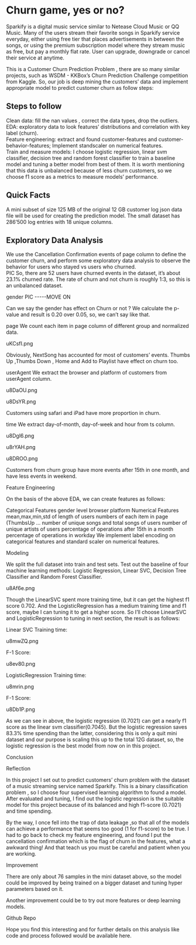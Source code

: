 <h1> Churn game, yes or no?</h1>
Sparkify is a digital music service similar to Netease Cloud Music or QQ Music. Many of the users stream their favorite songs in Sparkify service everyday, either using free tier that places advertisements in between the songs, or using the premium subscription model where they stream music as free, but pay a monthly flat rate. User can upgrade, downgrade or cancel their service at anytime.

This is a Customer Churn Prediction Problem , there are so many similar projects, such as WSDM - KKBox’s Churn Prediction Challenge competition from Kaggle.
So, our job is deep mining the customers’ data and implement appropriate model to predict customer churn as follow steps:<br>

<h2> Steps to follow</h2>
Clean data: fill the nan values , correct the data types, drop the outliers.<br>
EDA: exploratory data to look features’ distributions and correlation with key label (churn).<br>
Feature engineering: extract and found customer-features and customer-behavior-features; Implement standscaler on numerical features.<br>
Train and measure models: I choose logistic regression, linear svm classifier, decision tree and random forest classifier to train a baseline model and tuning a better model from best of them. It is worth mentioning that this data is unbalanced because of less churn customers, so we choose f1 score as a metrics to measure models’ performance.<br>


<h2>Quick Facts</h2>
A mini subset of size 125 MB of the original 12 GB customer log json data file will be used for creating the prediction model. The small dataset has 286’500 log entries with 18 unique columns.<br>

<h2>Exploratory Data Analysis</h2>

We use the Cancellation Confirmation events of page column to define the customer churn, and perform some exploratory data analysis to observe the behavior for users who stayed vs users who churned.<br>
PIC
So, there are 52 users have churned events in the dataset, it’s about 23.1% churned rate. The rate of churn and not churn is roughly 1:3, so this is an unbalanced dataset.

gender
PIC
-----MOVE ON

Can we say the gender has effect on Churn or not ? We calculate the p-value and result is 0.20 over 0.05, so, we can’t say like that.

page
We count each item in page column of different group and normalized data.

uKCsfI.png

Obviously, NextSong has accounted for most of customers’ events. Thumbs Up ,Thumbs Down , Home and Add to Playlist have effect on churn too.

userAgent
We extract the browser and platform of customers from userAgent column.

u8DaOU.png

u8DsYR.png

Customers using safari and iPad have more proportion in churn.

time
We extract day-of-month, day-of-week and hour from ts column.

u8Dgl6.png

u8rYAH.png

u8DROO.png

Customers from churn group have more events after 15th in one month, and have less events in weekend.

Feature Engineering

On the basis of the above EDA, we can create features as follows:

Categorical Features
gender
level
browser
platform
Numerical Features
mean,max,min,std of length of users
numbers of each item in page (ThumbsUp …
number of unique songs and total songs of users
number of unique artists of users
percentage of operations after 15th in a month
percentage of operations in workday
We implement label encoding on categorical features and standard scaler on numerical features.

Modeling

We split the full dataset into train and test sets. Test out the baseline of four machine learning methods: Logistic Regression, Linear SVC, Decision Tree Classifier and Random Forest Classifier.

u8Af6e.png

Though the LinearSVC spent more training time, but it can get the highest f1 score 0.702. And the LogisticRegression has a medium training time and f1 score, maybe I can tuning it to get a higher
score. So I’ll choose LinearSVC and LogisticRegression to tuning in next section, the result is as follows:

Linear SVC
Training time:

u8mwZQ.png

F-1 Score:

u8ev80.png

LogisticRegression
Training time:

u8mrin.png

F-1 Score:

u8Db1P.png

As we can see in above, the logistic regression (0.7021) can get a nearly f1 score as the linear svm classifier(0.7045). But the logistic regression saves 83.3% time spending than the latter, considering this is only a quit mini dataset and our purpose is scaling this up to the total 12G dataset, so, the logistic regression is the best model from now on in this project.

Conclusion

Reflection

In this project I set out to predict customers’ churn problem with the dataset of a music streaming service named Sparkify. This is a binary classification problem , so I choose four supervised learning algorithm to found a model. After evaluated and tuning, I find out the logistic regression is the suitable model for this project because of its balanced and high f1-score (0.7021) and time spending.

By the way, I once fell into the trap of data leakage ,so that all of the models can achieve a performance that seems too good (1 for f1-score) to be true. I had to go back to check my feature engineering, and found I put the cancellation confirmation which is the flag of churn in the features, what a awkward thing! And that teach us you must be careful and patient when you are working.

Improvement

There are only about 76 samples in the mini dataset above, so the model could be improved by being trained on a bigger dataset and tuning hyper parameters based on it.

Another improvement could be to try out more features or deep learning models.

Github Repo

Hope you find this interesting and for further details on this analysis like code and process followed would be available here.
